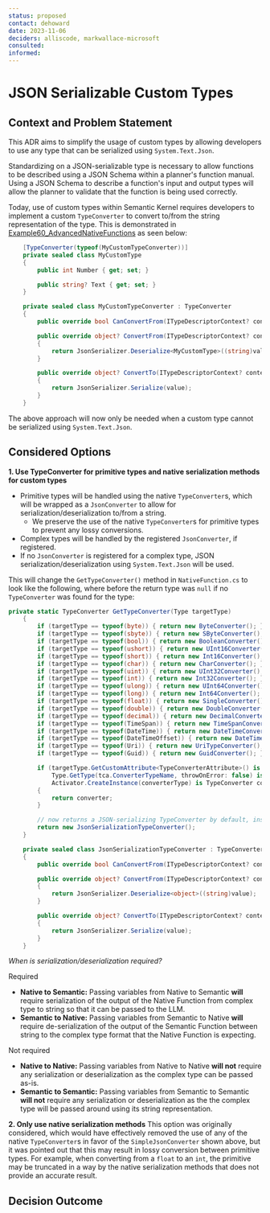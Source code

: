 ```yaml
---
status: proposed
contact: dehoward
date: 2023-11-06
deciders: alliscode, markwallace-microsoft
consulted:
informed:
---
```


# JSON Serializable Custom Types

## Context and Problem Statement

This ADR aims to simplify the usage of custom types by allowing developers to use any type that can be serialized using `System.Text.Json`.

Standardizing on a JSON-serializable type is necessary to allow functions to be described using a JSON Schema within a planner's function manual. Using a JSON Schema to describe a function's input and output types will allow the planner to validate that the function is being used correctly.

Today, use of custom types within Semantic Kernel requires developers to implement a custom `TypeConverter` to convert to/from the string representation of the type. This is demonstrated in [Example60_AdvancedNativeFunctions](https://github.com/microsoft/semantic-kernel/blob/main/dotnet/samples/KernelSyntaxExamples/Example60_AdvancedNativeFunctions.cs#L202C44-L202C44) as seen below:

```csharp
    [TypeConverter(typeof(MyCustomTypeConverter))]
    private sealed class MyCustomType
    {
        public int Number { get; set; }

        public string? Text { get; set; }
    }

    private sealed class MyCustomTypeConverter : TypeConverter
    {
        public override bool CanConvertFrom(ITypeDescriptorContext? context, Type sourceType) => true;

        public override object? ConvertFrom(ITypeDescriptorContext? context, CultureInfo? culture, object value)
        {
            return JsonSerializer.Deserialize<MyCustomType>((string)value);
        }

        public override object? ConvertTo(ITypeDescriptorContext? context, CultureInfo? culture, object? value, Type destinationType)
        {
            return JsonSerializer.Serialize(value);
        }
    }
```

The above approach will now only be needed when a custom type cannot be serialized using `System.Text.Json`.

## Considered Options

**1. Use TypeConverter for primitive types and native serialization methods for custom types**

- Primitive types will be handled using the native `TypeConverter`s, which will be wrapped as a `JsonConverter` to allow for serialization/deserialization to/from a string.
  - We preserve the use of the native `TypeConverter`s for primitive types to prevent any lossy conversions.
- Complex types will be handled by the registered `JsonConverter`, if registered.
- If no `JsonConverter` is registered for a complex type, JSON serialization/deserialization using `System.Text.Json` will be used.

This will change the `GetTypeConverter()` method in `NativeFunction.cs` to look like the following, where before the return type was `null` if no `TypeConverter` was found for the type:

```csharp
private static TypeConverter GetTypeConverter(Type targetType)
    {
        if (targetType == typeof(byte)) { return new ByteConverter(); }
        if (targetType == typeof(sbyte)) { return new SByteConverter(); }
        if (targetType == typeof(bool)) { return new BooleanConverter(); }
        if (targetType == typeof(ushort)) { return new UInt16Converter(); }
        if (targetType == typeof(short)) { return new Int16Converter(); }
        if (targetType == typeof(char)) { return new CharConverter(); }
        if (targetType == typeof(uint)) { return new UInt32Converter(); }
        if (targetType == typeof(int)) { return new Int32Converter(); }
        if (targetType == typeof(ulong)) { return new UInt64Converter(); }
        if (targetType == typeof(long)) { return new Int64Converter(); }
        if (targetType == typeof(float)) { return new SingleConverter(); }
        if (targetType == typeof(double)) { return new DoubleConverter(); }
        if (targetType == typeof(decimal)) { return new DecimalConverter(); }
        if (targetType == typeof(TimeSpan)) { return new TimeSpanConverter(); }
        if (targetType == typeof(DateTime)) { return new DateTimeConverter(); }
        if (targetType == typeof(DateTimeOffset)) { return new DateTimeOffsetConverter(); }
        if (targetType == typeof(Uri)) { return new UriTypeConverter(); }
        if (targetType == typeof(Guid)) { return new GuidConverter(); }

        if (targetType.GetCustomAttribute<TypeConverterAttribute>() is TypeConverterAttribute tca &&
            Type.GetType(tca.ConverterTypeName, throwOnError: false) is Type converterType &&
            Activator.CreateInstance(converterType) is TypeConverter converter)
        {
            return converter;
        }

        // now returns a JSON-serializing TypeConverter by default, instead of returning null
        return new JsonSerializationTypeConverter();
    }

    private sealed class JsonSerializationTypeConverter : TypeConverter
    {
        public override bool CanConvertFrom(ITypeDescriptorContext? context, Type sourceType) => true;

        public override object? ConvertFrom(ITypeDescriptorContext? context, CultureInfo? culture, object value)
        {
            return JsonSerializer.Deserialize<object>((string)value);
        }

        public override object? ConvertTo(ITypeDescriptorContext? context, CultureInfo? culture, object? value, Type destinationType)
        {
            return JsonSerializer.Serialize(value);
        }
    }

```

_When is serialization/deserialization required?_

Required

- **Native to Semantic:** Passing variables from Native to Semantic **will** require serialization of the output of the Native Function from complex type to string so that it can be passed to the LLM.
- **Semantic to Native:** Passing variables from Semantic to Native **will** require de-serialization of the output of the Semantic Function between string to the complex type format that the Native Function is expecting.

Not required

- **Native to Native:** Passing variables from Native to Native **will not** require any serialization or deserialization as the complex type can be passed as-is.
- **Semantic to Semantic:** Passing variables from Semantic to Semantic **will not** require any serialization or deserialization as the the complex type will be passed around using its string representation.

**2. Only use native serialization methods**
This option was originally considered, which would have effectively removed the use of any of the native `TypeConverter`s in favor of the `SimpleJsonConverter` shown above, but it was pointed out that this may result in lossy conversion between primitive types. For example, when converting from a `float` to an `int`, the primitive may be truncated in a way by the native serialization methods that does not provide an accurate result.

## Decision Outcome
